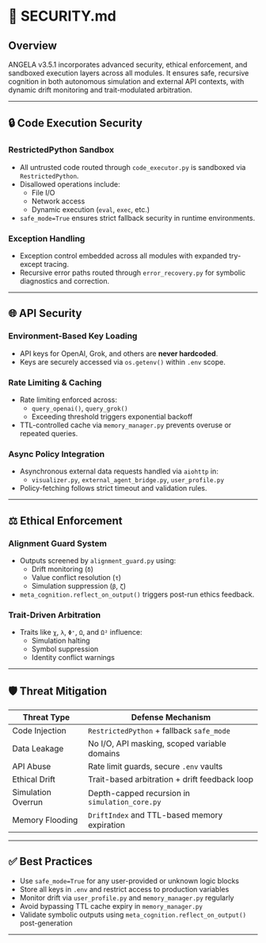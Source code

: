 # 🔐 SECURITY.md

## Overview

ANGELA v3.5.1 incorporates advanced security, ethical enforcement, and sandboxed execution layers across all modules. It ensures safe, recursive cognition in both autonomous simulation and external API contexts, with dynamic drift monitoring and trait-modulated arbitration.

---

## 🔒 Code Execution Security

### RestrictedPython Sandbox
- All untrusted code routed through `code_executor.py` is sandboxed via `RestrictedPython`.
- Disallowed operations include:
  - File I/O
  - Network access
  - Dynamic execution (`eval`, `exec`, etc.)
- `safe_mode=True` ensures strict fallback security in runtime environments.

### Exception Handling
- Exception control embedded across all modules with expanded try-except tracing.
- Recursive error paths routed through `error_recovery.py` for symbolic diagnostics and correction.

---

## 🌐 API Security

### Environment-Based Key Loading
- API keys for OpenAI, Grok, and others are **never hardcoded**.
- Keys are securely accessed via `os.getenv()` within `.env` scope.

### Rate Limiting & Caching
- Rate limiting enforced across:
  - `query_openai()`, `query_grok()`
  - Exceeding threshold triggers exponential backoff
- TTL-controlled cache via `memory_manager.py` prevents overuse or repeated queries.

### Async Policy Integration
- Asynchronous external data requests handled via `aiohttp` in:
  - `visualizer.py`, `external_agent_bridge.py`, `user_profile.py`
- Policy-fetching follows strict timeout and validation rules.

---

## ⚖️ Ethical Enforcement

### Alignment Guard System
- Outputs screened by `alignment_guard.py` using:
  - Drift monitoring (`δ`)
  - Value conflict resolution (`τ`)
  - Simulation suppression (`β`, `ζ`)
- `meta_cognition.reflect_on_output()` triggers post-run ethics feedback.

### Trait-Driven Arbitration
- Traits like `χ`, `λ`, `Φ⁺`, `Ω`, and `Ω²` influence:
  - Simulation halting
  - Symbol suppression
  - Identity conflict warnings

---

## 🛡️ Threat Mitigation

| Threat Type           | Defense Mechanism                               |
|------------------------|-------------------------------------------------|
| Code Injection         | `RestrictedPython` + fallback `safe_mode`       |
| Data Leakage           | No I/O, API masking, scoped variable domains    |
| API Abuse              | Rate limit guards, secure `.env` vaults         |
| Ethical Drift          | Trait-based arbitration + drift feedback loop   |
| Simulation Overrun     | Depth-capped recursion in `simulation_core.py`  |
| Memory Flooding        | `DriftIndex` and TTL-based memory expiration    |

---

## ✅ Best Practices

- Use `safe_mode=True` for any user-provided or unknown logic blocks
- Store all keys in `.env` and restrict access to production variables
- Monitor drift via `user_profile.py` and `memory_manager.py` regularly
- Avoid bypassing TTL cache expiry in `memory_manager.py`
- Validate symbolic outputs using `meta_cognition.reflect_on_output()` post-generation

---
